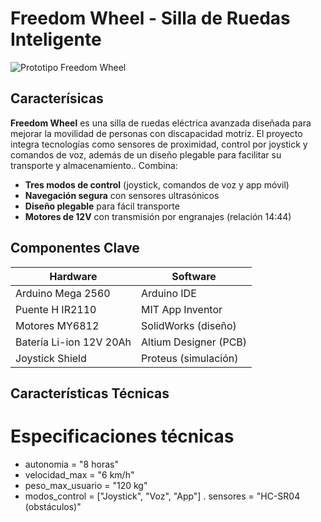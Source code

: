 # Freedom Wheel - Silla de Ruedas Inteligente

![Prototipo Freedom Wheel](https://i5.walmartimages.com/asr/35eec59a-2f54-422d-aa4c-32fabd4e4e61.86fbe6eb680545c307289b6f5a7ff94c.jpeg?odnHeight=612&odnWidth=612&odnBg=FFFFFF)  

## Caracterísicas
**Freedom Wheel** es una silla de ruedas eléctrica avanzada diseñada para mejorar la movilidad de personas con discapacidad motriz. El proyecto integra tecnologías como sensores de proximidad, control por joystick y comandos de voz, además de un diseño plegable para facilitar su transporte y almacenamiento.. Combina:
- **Tres modos de control** (joystick, comandos de voz y app móvil)
- **Navegación segura** con sensores ultrasónicos
- **Diseño plegable** para fácil transporte
- **Motores de 12V** con transmisión por engranajes (relación 14:44)

## Componentes Clave
| Hardware | Software |
|----------|----------|
| Arduino Mega 2560 | Arduino IDE |
| Puente H IR2110 | MIT App Inventor |
| Motores MY6812 | SolidWorks (diseño) |
| Batería Li-ion 12V 20Ah | Altium Designer (PCB) |
| Joystick Shield | Proteus (simulación) |

## Características Técnicas

# Especificaciones técnicas
- autonomia = "8 horas" 
- velocidad_max = "6 km/h" 
- peso_max_usuario = "120 kg" 
- modos_control = ["Joystick", "Voz", "App"] 
. sensores = "HC-SR04 (obstáculos)"

